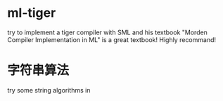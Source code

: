 # ml-tiger
try to implement a tiger compiler with SML and his textbook
"Morden Compiler Implementation in ML" is a great textbook!
Highly recommand!

# 字符串算法
try some string algorithms in <Introduction to Algorithms>
